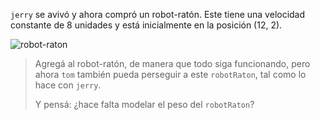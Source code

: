 `jerry` se avivó y ahora compró un robot-ratón. Este tiene una velocidad constante de 8 unidades y está inicialmente en la posición (12, 2).

![robot-raton](https://s-media-cache-ak0.pinimg.com/236x/1f/13/17/1f1317e6a5887547544c0f1c721d1fa8.jpg)

> Agregá al robot-ratón, de manera que todo siga funcionando, pero ahora `tom` también pueda perseguir a este `robotRaton`, tal como lo hace con `jerry`. 
> 
> Y pensá: ¿hace falta modelar el peso del `robotRaton`?